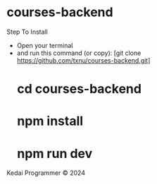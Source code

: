 # courses-backend

Step To Install

- Open your terminal
- and run this command (or copy):
  [git clone https://github.com/txnu/courses-backend.git]
  # cd courses-backend
  # npm install
  # npm run dev

Kedai Programmer © 2024
